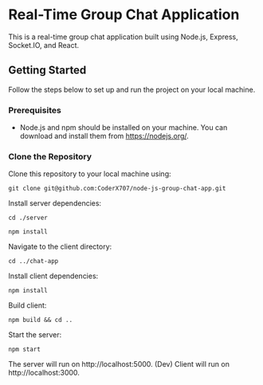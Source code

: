# Real-Time Group Chat Application

This is a real-time group chat application built using Node.js, Express, Socket.IO, and React.

## Getting Started

Follow the steps below to set up and run the project on your local machine.

### Prerequisites

- Node.js and npm should be installed on your machine. You can download and install them from https://nodejs.org/.

### Clone the Repository

Clone this repository to your local machine using:

```
git clone git@github.com:CoderX707/node-js-group-chat-app.git
```
Install server dependencies:

```
cd ./server
```

```
npm install 
```
Navigate to the client directory:
```
cd ../chat-app
```
Install client dependencies:
```
npm install
```
Build client:
```
npm build && cd ..
```
Start the server:
```
npm start
```

The server will run on http://localhost:5000.
(Dev) Client will run on http://localhost:3000.
